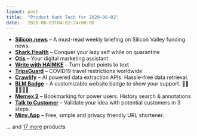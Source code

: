 ```yaml
---
layout: post
title:  "Product Hunt Tech for 2020-06-02"
date:   2020-06-03T04:02:24+00:00
---
```


* **[Silicon.news](https://www.producthunt.com/posts/silicon-news?utm_campaign=producthunt-api&utm_medium=api-v2&utm_source=Application%3A+Daily+Digest+RSS+v2+%28ID%3A+29748%29)** – A must-read weekly briefing on Silicon Valley funding news.
* **[Shark.Health](https://www.producthunt.com/posts/shark-health?utm_campaign=producthunt-api&utm_medium=api-v2&utm_source=Application%3A+Daily+Digest+RSS+v2+%28ID%3A+29748%29)** – Conquer your lazy self while on quarantine
* **[Otis](https://www.producthunt.com/posts/otis-5?utm_campaign=producthunt-api&utm_medium=api-v2&utm_source=Application%3A+Daily+Digest+RSS+v2+%28ID%3A+29748%29)** – Your digital marketing assistant
* **[Write with HAIMKE](https://www.producthunt.com/posts/write-with-haimke?utm_campaign=producthunt-api&utm_medium=api-v2&utm_source=Application%3A+Daily+Digest+RSS+v2+%28ID%3A+29748%29)** – Turn bullet points to text
* **[TripsGuard](https://www.producthunt.com/posts/tripsguard?utm_campaign=producthunt-api&utm_medium=api-v2&utm_source=Application%3A+Daily+Digest+RSS+v2+%28ID%3A+29748%29)** – COVID19 travel restrictions worldwide
* **[Crawlify](https://www.producthunt.com/posts/crawlify?utm_campaign=producthunt-api&utm_medium=api-v2&utm_source=Application%3A+Daily+Digest+RSS+v2+%28ID%3A+29748%29)** – AI powered data extraction APIs. Hassle-free data retrieval.
* **[BLM Badge](https://www.producthunt.com/posts/blm-badge?utm_campaign=producthunt-api&utm_medium=api-v2&utm_source=Application%3A+Daily+Digest+RSS+v2+%28ID%3A+29748%29)** – A customizable website badge to show your support. ✊🏽✊🏿✊🏼
* **[Memex 2](https://www.producthunt.com/posts/memex-2?utm_campaign=producthunt-api&utm_medium=api-v2&utm_source=Application%3A+Daily+Digest+RSS+v2+%28ID%3A+29748%29)** – Bookmarking for power users. History search & annotations
* **[Talk to Customer](https://www.producthunt.com/posts/talk-to-customer?utm_campaign=producthunt-api&utm_medium=api-v2&utm_source=Application%3A+Daily+Digest+RSS+v2+%28ID%3A+29748%29)** – Validate your idea with potential customers in 3 steps
* **[Miny.App](https://www.producthunt.com/posts/miny-app?utm_campaign=producthunt-api&utm_medium=api-v2&utm_source=Application%3A+Daily+Digest+RSS+v2+%28ID%3A+29748%29)** – Free, simple and privacy friendly URL shortener.

… and [17 more](https://www.producthunt.com/tech) products